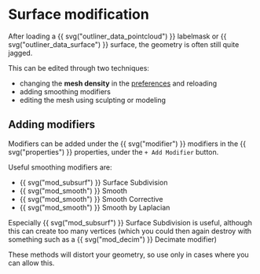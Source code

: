 # Surface modification

After loading a {{ svg("outliner_data_pointcloud") }} labelmask or {{ svg("outliner_data_surface") }} surface, the geometry is often still quite jagged. 

This can be edited through two techniques:

- changing the **mesh density** in the [preferences](./preferences.md) and reloading
- adding smoothing modifiers
- editing the mesh using sculpting or modeling

## Adding modifiers

Modifiers can be added under the {{ svg("modifier") }} modifiers in the {{ svg("properties") }} properties, under the `+ Add Modifier` button. 

Useful smoothing modifiers are:

- {{ svg("mod_subsurf") }} Surface Subdivision
- {{ svg("mod_smooth") }} Smooth 
- {{ svg("mod_smooth") }} Smooth Corrective
- {{ svg("mod_smooth") }} Smooth by Laplacian

Especially {{ svg("mod_subsurf") }} Surface Subdivision is useful, although this can create too many vertices (which you could then again destroy with something such as a {{ svg("mod_decim") }} Decimate modifier)

These methods will distort your geometry, so use only in cases where you can allow this.


